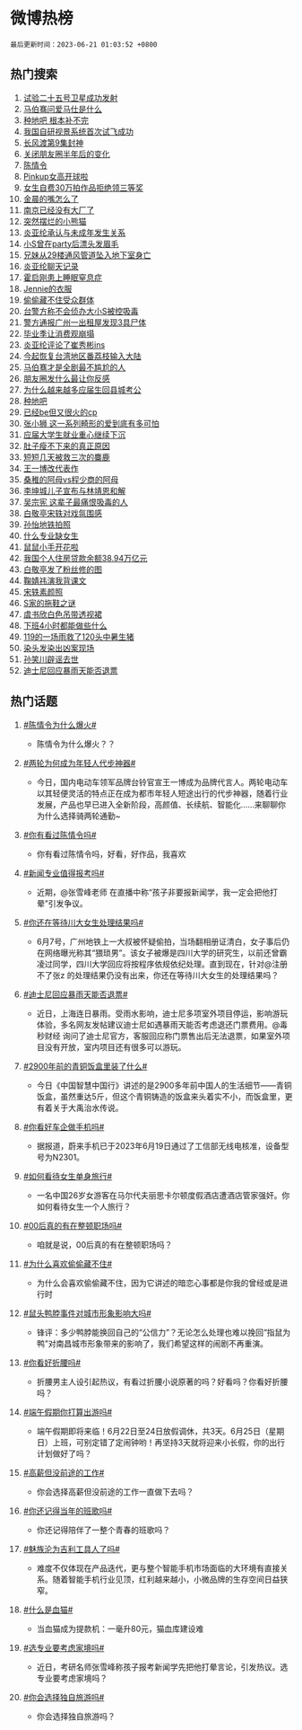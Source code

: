 # 微博热榜

`最后更新时间：2023-06-21 01:03:52 +0800`

## 热门搜索

1. [试验二十五号卫星成功发射](https://m.weibo.cn/search?containerid=100103type%3D1%26t%3D10%26q%3D%23%E8%AF%95%E9%AA%8C%E4%BA%8C%E5%8D%81%E4%BA%94%E5%8F%B7%E5%8D%AB%E6%98%9F%E6%88%90%E5%8A%9F%E5%8F%91%E5%B0%84%23&stream_entry_id=51&isnewpage=1&extparam=seat%3D1%26cate%3D10103%26c_type%3D51%26filter_type%3Drealtimehot%26stream_entry_id%3D51%26dgr%3D0%26pos%3D0%26display_time%3D1687280631%26pre_seqid%3D168728063120801842585&luicode=10000011&lfid=106003type%253D25%2526t%253D3%2526disable_hot%253D1%2526filter_type%253Drealtimehot)
1. [马伯骞问爱马仕是什么](https://m.weibo.cn/search?containerid=100103type%3D1%26t%3D10%26q%3D%23%E9%A9%AC%E4%BC%AF%E9%AA%9E%E9%97%AE%E7%88%B1%E9%A9%AC%E4%BB%95%E6%98%AF%E4%BB%80%E4%B9%88%23&stream_entry_id=31&isnewpage=1&extparam=seat%3D1%26cate%3D5001%26dgr%3D0%26lcate%3D5001%26band_rank%3D1%26filter_type%3Drealtimehot%26q%3D%2523%25E9%25A9%25AC%25E4%25BC%25AF%25E9%25AA%259E%25E9%2597%25AE%25E7%2588%25B1%25E9%25A9%25AC%25E4%25BB%2595%25E6%2598%25AF%25E4%25BB%2580%25E4%25B9%2588%2523%26flag%3D1%26realpos%3D1%26stream_entry_id%3D31%26c_type%3D31%26pos%3D0%26display_time%3D1687280631%26pre_seqid%3D168728063120801842585&luicode=10000011&lfid=106003type%253D25%2526t%253D3%2526disable_hot%253D1%2526filter_type%253Drealtimehot)
1. [种地吧 根本补不完](https://m.weibo.cn/search?containerid=100103type%3D1%26t%3D10%26q%3D%E7%A7%8D%E5%9C%B0%E5%90%A7+%E6%A0%B9%E6%9C%AC%E8%A1%A5%E4%B8%8D%E5%AE%8C&stream_entry_id=31&isnewpage=1&extparam=seat%3D1%26cate%3D5001%26dgr%3D0%26lcate%3D5001%26band_rank%3D2%26filter_type%3Drealtimehot%26q%3D%25E7%25A7%258D%25E5%259C%25B0%25E5%2590%25A7%2520%25E6%25A0%25B9%25E6%259C%25AC%25E8%25A1%25A5%25E4%25B8%258D%25E5%25AE%258C%26flag%3D1%26realpos%3D2%26stream_entry_id%3D31%26c_type%3D31%26pos%3D1%26display_time%3D1687280631%26pre_seqid%3D168728063120801842585&luicode=10000011&lfid=106003type%253D25%2526t%253D3%2526disable_hot%253D1%2526filter_type%253Drealtimehot)
1. [我国自研视景系统首次试飞成功](https://m.weibo.cn/search?containerid=100103type%3D1%26t%3D10%26q%3D%23%E6%88%91%E5%9B%BD%E8%87%AA%E7%A0%94%E8%A7%86%E6%99%AF%E7%B3%BB%E7%BB%9F%E9%A6%96%E6%AC%A1%E8%AF%95%E9%A3%9E%E6%88%90%E5%8A%9F%23&stream_entry_id=31&isnewpage=1&extparam=seat%3D1%26cate%3D5001%26dgr%3D0%26lcate%3D5001%26band_rank%3D3%26filter_type%3Drealtimehot%26q%3D%2523%25E6%2588%2591%25E5%259B%25BD%25E8%2587%25AA%25E7%25A0%2594%25E8%25A7%2586%25E6%2599%25AF%25E7%25B3%25BB%25E7%25BB%259F%25E9%25A6%2596%25E6%25AC%25A1%25E8%25AF%2595%25E9%25A3%259E%25E6%2588%2590%25E5%258A%259F%2523%26flag%3D0%26realpos%3D3%26stream_entry_id%3D31%26c_type%3D31%26pos%3D2%26display_time%3D1687280631%26pre_seqid%3D168728063120801842585&luicode=10000011&lfid=106003type%253D25%2526t%253D3%2526disable_hot%253D1%2526filter_type%253Drealtimehot)
1. [长风渡第9集封神](https://m.weibo.cn/search?containerid=100103type%3D1%26t%3D10%26q%3D%23%E9%95%BF%E9%A3%8E%E6%B8%A1%E7%AC%AC9%E9%9B%86%E5%B0%81%E7%A5%9E%23&stream_entry_id=31&isnewpage=1&extparam=seat%3D1%26cate%3D5001%26dgr%3D0%26lcate%3D5001%26band_rank%3D4%26filter_type%3Drealtimehot%26q%3D%2523%25E9%2595%25BF%25E9%25A3%258E%25E6%25B8%25A1%25E7%25AC%25AC9%25E9%259B%2586%25E5%25B0%2581%25E7%25A5%259E%2523%26flag%3D16%26realpos%3D4%26stream_entry_id%3D31%26c_type%3D31%26pos%3D3%26display_time%3D1687280631%26pre_seqid%3D168728063120801842585&luicode=10000011&lfid=106003type%253D25%2526t%253D3%2526disable_hot%253D1%2526filter_type%253Drealtimehot)
1. [关闭朋友圈半年后的变化](https://m.weibo.cn/search?containerid=100103type%3D1%26t%3D10%26q%3D%23%E5%85%B3%E9%97%AD%E6%9C%8B%E5%8F%8B%E5%9C%88%E5%8D%8A%E5%B9%B4%E5%90%8E%E7%9A%84%E5%8F%98%E5%8C%96%23&stream_entry_id=31&isnewpage=1&extparam=seat%3D1%26cate%3D5001%26dgr%3D0%26lcate%3D5001%26band_rank%3D5%26filter_type%3Drealtimehot%26q%3D%2523%25E5%2585%25B3%25E9%2597%25AD%25E6%259C%258B%25E5%258F%258B%25E5%259C%2588%25E5%258D%258A%25E5%25B9%25B4%25E5%2590%258E%25E7%259A%2584%25E5%258F%2598%25E5%258C%2596%2523%26flag%3D16%26realpos%3D5%26stream_entry_id%3D31%26c_type%3D31%26pos%3D4%26display_time%3D1687280631%26pre_seqid%3D168728063120801842585&luicode=10000011&lfid=106003type%253D25%2526t%253D3%2526disable_hot%253D1%2526filter_type%253Drealtimehot)
1. [陈情令](https://m.weibo.cn/search?containerid=100103type%3D1%26t%3D10%26q%3D%E9%99%88%E6%83%85%E4%BB%A4&stream_entry_id=31&isnewpage=1&extparam=seat%3D1%26cate%3D5001%26dgr%3D0%26lcate%3D5001%26band_rank%3D6%26filter_type%3Drealtimehot%26q%3D%25E9%2599%2588%25E6%2583%2585%25E4%25BB%25A4%26flag%3D16%26realpos%3D6%26stream_entry_id%3D31%26c_type%3D31%26pos%3D5%26display_time%3D1687280631%26pre_seqid%3D168728063120801842585&luicode=10000011&lfid=106003type%253D25%2526t%253D3%2526disable_hot%253D1%2526filter_type%253Drealtimehot)
1. [Pinkup女高开球啦](https://m.weibo.cn/search?containerid=100103type%3D1%26t%3D10%26q%3D%23Pinkup%E5%A5%B3%E9%AB%98%E5%BC%80%E7%90%83%E5%95%A6%23&stream_entry_id=31&isnewpage=1&extparam=seat%3D1%26cate%3D5001%26topic_ad%3D1%26lcate%3D5001%26dgr%3D0%26band_rank%3D7%26q%3D%2523Pinkup%25E5%25A5%25B3%25E9%25AB%2598%25E5%25BC%2580%25E7%2590%2583%25E5%2595%25A6%2523%26is_ad_pos%3D1%26filter_type%3Drealtimehot%26stream_entry_id%3D31%26c_type%3D31%26pos%3D6%26adid%3D194010%26display_time%3D1687280631%26pre_seqid%3D168728063120801842585&luicode=10000011&lfid=106003type%253D25%2526t%253D3%2526disable_hot%253D1%2526filter_type%253Drealtimehot)
1. [女生自费30万拍作品拒绝领三等奖](https://m.weibo.cn/search?containerid=100103type%3D1%26t%3D10%26q%3D%23%E5%A5%B3%E7%94%9F%E8%87%AA%E8%B4%B930%E4%B8%87%E6%8B%8D%E4%BD%9C%E5%93%81%E6%8B%92%E7%BB%9D%E9%A2%86%E4%B8%89%E7%AD%89%E5%A5%96%23&stream_entry_id=31&isnewpage=1&extparam=seat%3D1%26cate%3D5001%26dgr%3D0%26lcate%3D5001%26band_rank%3D7%26filter_type%3Drealtimehot%26q%3D%2523%25E5%25A5%25B3%25E7%2594%259F%25E8%2587%25AA%25E8%25B4%25B930%25E4%25B8%2587%25E6%258B%258D%25E4%25BD%259C%25E5%2593%2581%25E6%258B%2592%25E7%25BB%259D%25E9%25A2%2586%25E4%25B8%2589%25E7%25AD%2589%25E5%25A5%2596%2523%26flag%3D0%26realpos%3D7%26stream_entry_id%3D31%26c_type%3D31%26pos%3D7%26display_time%3D1687280631%26pre_seqid%3D168728063120801842585&luicode=10000011&lfid=106003type%253D25%2526t%253D3%2526disable_hot%253D1%2526filter_type%253Drealtimehot)
1. [金晨的嘴怎么了](https://m.weibo.cn/search?containerid=100103type%3D1%26t%3D10%26q%3D%23%E9%87%91%E6%99%A8%E7%9A%84%E5%98%B4%E6%80%8E%E4%B9%88%E4%BA%86%23&stream_entry_id=31&isnewpage=1&extparam=seat%3D1%26cate%3D5001%26dgr%3D0%26lcate%3D5001%26band_rank%3D8%26filter_type%3Drealtimehot%26q%3D%2523%25E9%2587%2591%25E6%2599%25A8%25E7%259A%2584%25E5%2598%25B4%25E6%2580%258E%25E4%25B9%2588%25E4%25BA%2586%2523%26flag%3D0%26realpos%3D8%26stream_entry_id%3D31%26c_type%3D31%26pos%3D8%26display_time%3D1687280631%26pre_seqid%3D168728063120801842585&luicode=10000011&lfid=106003type%253D25%2526t%253D3%2526disable_hot%253D1%2526filter_type%253Drealtimehot)
1. [南京已经没有大厂了](https://m.weibo.cn/search?containerid=100103type%3D1%26t%3D10%26q%3D%E5%8D%97%E4%BA%AC%E5%B7%B2%E7%BB%8F%E6%B2%A1%E6%9C%89%E5%A4%A7%E5%8E%82%E4%BA%86&stream_entry_id=31&isnewpage=1&extparam=seat%3D1%26cate%3D5001%26dgr%3D0%26lcate%3D5001%26band_rank%3D9%26filter_type%3Drealtimehot%26q%3D%25E5%258D%2597%25E4%25BA%25AC%25E5%25B7%25B2%25E7%25BB%258F%25E6%25B2%25A1%25E6%259C%2589%25E5%25A4%25A7%25E5%258E%2582%25E4%25BA%2586%26flag%3D0%26realpos%3D9%26stream_entry_id%3D31%26c_type%3D31%26pos%3D9%26display_time%3D1687280631%26pre_seqid%3D168728063120801842585&luicode=10000011&lfid=106003type%253D25%2526t%253D3%2526disable_hot%253D1%2526filter_type%253Drealtimehot)
1. [突然摆烂的小熊猫](https://m.weibo.cn/search?containerid=100103type%3D1%26t%3D10%26q%3D%E7%AA%81%E7%84%B6%E6%91%86%E7%83%82%E7%9A%84%E5%B0%8F%E7%86%8A%E7%8C%AB&stream_entry_id=31&isnewpage=1&extparam=seat%3D1%26cate%3D5001%26dgr%3D0%26lcate%3D5001%26band_rank%3D10%26filter_type%3Drealtimehot%26q%3D%25E7%25AA%2581%25E7%2584%25B6%25E6%2591%2586%25E7%2583%2582%25E7%259A%2584%25E5%25B0%258F%25E7%2586%258A%25E7%258C%25AB%26flag%3D1%26realpos%3D10%26stream_entry_id%3D31%26c_type%3D31%26pos%3D10%26display_time%3D1687280631%26pre_seqid%3D168728063120801842585&luicode=10000011&lfid=106003type%253D25%2526t%253D3%2526disable_hot%253D1%2526filter_type%253Drealtimehot)
1. [炎亚纶承认与未成年发生关系](https://m.weibo.cn/search?containerid=100103type%3D1%26t%3D10%26q%3D%23%E7%82%8E%E4%BA%9A%E7%BA%B6%E6%89%BF%E8%AE%A4%E4%B8%8E%E6%9C%AA%E6%88%90%E5%B9%B4%E5%8F%91%E7%94%9F%E5%85%B3%E7%B3%BB%23&stream_entry_id=31&isnewpage=1&extparam=seat%3D1%26cate%3D5001%26dgr%3D0%26lcate%3D5001%26band_rank%3D11%26filter_type%3Drealtimehot%26q%3D%2523%25E7%2582%258E%25E4%25BA%259A%25E7%25BA%25B6%25E6%2589%25BF%25E8%25AE%25A4%25E4%25B8%258E%25E6%259C%25AA%25E6%2588%2590%25E5%25B9%25B4%25E5%258F%2591%25E7%2594%259F%25E5%2585%25B3%25E7%25B3%25BB%2523%26flag%3D2%26realpos%3D11%26stream_entry_id%3D31%26c_type%3D31%26pos%3D11%26display_time%3D1687280631%26pre_seqid%3D168728063120801842585&luicode=10000011&lfid=106003type%253D25%2526t%253D3%2526disable_hot%253D1%2526filter_type%253Drealtimehot)
1. [小S曾在party后漂头发眉毛](https://m.weibo.cn/search?containerid=100103type%3D1%26t%3D10%26q%3D%23%E5%B0%8FS%E6%9B%BE%E5%9C%A8party%E5%90%8E%E6%BC%82%E5%A4%B4%E5%8F%91%E7%9C%89%E6%AF%9B%23&stream_entry_id=31&isnewpage=1&extparam=seat%3D1%26cate%3D5001%26dgr%3D0%26lcate%3D5001%26band_rank%3D12%26filter_type%3Drealtimehot%26q%3D%2523%25E5%25B0%258FS%25E6%259B%25BE%25E5%259C%25A8party%25E5%2590%258E%25E6%25BC%2582%25E5%25A4%25B4%25E5%258F%2591%25E7%259C%2589%25E6%25AF%259B%2523%26flag%3D0%26realpos%3D12%26stream_entry_id%3D31%26c_type%3D31%26pos%3D12%26display_time%3D1687280631%26pre_seqid%3D168728063120801842585&luicode=10000011&lfid=106003type%253D25%2526t%253D3%2526disable_hot%253D1%2526filter_type%253Drealtimehot)
1. [兄妹从29楼通风管道坠入地下室身亡](https://m.weibo.cn/search?containerid=100103type%3D1%26t%3D10%26q%3D%23%E5%85%84%E5%A6%B9%E4%BB%8E29%E6%A5%BC%E9%80%9A%E9%A3%8E%E7%AE%A1%E9%81%93%E5%9D%A0%E5%85%A5%E5%9C%B0%E4%B8%8B%E5%AE%A4%E8%BA%AB%E4%BA%A1%23&stream_entry_id=31&isnewpage=1&extparam=seat%3D1%26cate%3D5001%26dgr%3D0%26lcate%3D5001%26band_rank%3D13%26filter_type%3Drealtimehot%26q%3D%2523%25E5%2585%2584%25E5%25A6%25B9%25E4%25BB%258E29%25E6%25A5%25BC%25E9%2580%259A%25E9%25A3%258E%25E7%25AE%25A1%25E9%2581%2593%25E5%259D%25A0%25E5%2585%25A5%25E5%259C%25B0%25E4%25B8%258B%25E5%25AE%25A4%25E8%25BA%25AB%25E4%25BA%25A1%2523%26flag%3D0%26realpos%3D13%26stream_entry_id%3D31%26c_type%3D31%26pos%3D13%26display_time%3D1687280631%26pre_seqid%3D168728063120801842585&luicode=10000011&lfid=106003type%253D25%2526t%253D3%2526disable_hot%253D1%2526filter_type%253Drealtimehot)
1. [炎亚纶聊天记录](https://m.weibo.cn/search?containerid=100103type%3D1%26t%3D10%26q%3D%23%E7%82%8E%E4%BA%9A%E7%BA%B6%E8%81%8A%E5%A4%A9%E8%AE%B0%E5%BD%95%23&stream_entry_id=31&isnewpage=1&extparam=seat%3D1%26cate%3D5001%26dgr%3D0%26lcate%3D5001%26band_rank%3D14%26filter_type%3Drealtimehot%26q%3D%2523%25E7%2582%258E%25E4%25BA%259A%25E7%25BA%25B6%25E8%2581%258A%25E5%25A4%25A9%25E8%25AE%25B0%25E5%25BD%2595%2523%26flag%3D2%26realpos%3D14%26stream_entry_id%3D31%26c_type%3D31%26pos%3D14%26display_time%3D1687280631%26pre_seqid%3D168728063120801842585&luicode=10000011&lfid=106003type%253D25%2526t%253D3%2526disable_hot%253D1%2526filter_type%253Drealtimehot)
1. [霍启刚患上睡眠窒息症](https://m.weibo.cn/search?containerid=100103type%3D1%26t%3D10%26q%3D%23%E9%9C%8D%E5%90%AF%E5%88%9A%E6%82%A3%E4%B8%8A%E7%9D%A1%E7%9C%A0%E7%AA%92%E6%81%AF%E7%97%87%23&stream_entry_id=31&isnewpage=1&extparam=seat%3D1%26cate%3D5001%26dgr%3D0%26lcate%3D5001%26band_rank%3D15%26filter_type%3Drealtimehot%26q%3D%2523%25E9%259C%258D%25E5%2590%25AF%25E5%2588%259A%25E6%2582%25A3%25E4%25B8%258A%25E7%259D%25A1%25E7%259C%25A0%25E7%25AA%2592%25E6%2581%25AF%25E7%2597%2587%2523%26flag%3D0%26realpos%3D15%26stream_entry_id%3D31%26c_type%3D31%26pos%3D15%26display_time%3D1687280631%26pre_seqid%3D168728063120801842585&luicode=10000011&lfid=106003type%253D25%2526t%253D3%2526disable_hot%253D1%2526filter_type%253Drealtimehot)
1. [Jennie的衣服](https://m.weibo.cn/search?containerid=100103type%3D1%26t%3D10%26q%3D%23Jennie%E7%9A%84%E8%A1%A3%E6%9C%8D%23&stream_entry_id=31&isnewpage=1&extparam=seat%3D1%26cate%3D5001%26dgr%3D0%26lcate%3D5001%26band_rank%3D16%26filter_type%3Drealtimehot%26q%3D%2523Jennie%25E7%259A%2584%25E8%25A1%25A3%25E6%259C%258D%2523%26flag%3D0%26realpos%3D16%26stream_entry_id%3D31%26c_type%3D31%26pos%3D16%26display_time%3D1687280631%26pre_seqid%3D168728063120801842585&luicode=10000011&lfid=106003type%253D25%2526t%253D3%2526disable_hot%253D1%2526filter_type%253Drealtimehot)
1. [偷偷藏不住受众群体](https://m.weibo.cn/search?containerid=100103type%3D1%26t%3D10%26q%3D%23%E5%81%B7%E5%81%B7%E8%97%8F%E4%B8%8D%E4%BD%8F%E5%8F%97%E4%BC%97%E7%BE%A4%E4%BD%93%23&stream_entry_id=31&isnewpage=1&extparam=seat%3D1%26cate%3D5001%26dgr%3D0%26lcate%3D5001%26band_rank%3D17%26filter_type%3Drealtimehot%26q%3D%2523%25E5%2581%25B7%25E5%2581%25B7%25E8%2597%258F%25E4%25B8%258D%25E4%25BD%258F%25E5%258F%2597%25E4%25BC%2597%25E7%25BE%25A4%25E4%25BD%2593%2523%26flag%3D0%26realpos%3D17%26stream_entry_id%3D31%26c_type%3D31%26pos%3D17%26display_time%3D1687280631%26pre_seqid%3D168728063120801842585&luicode=10000011&lfid=106003type%253D25%2526t%253D3%2526disable_hot%253D1%2526filter_type%253Drealtimehot)
1. [台警方称不会侦办大小S被控吸毒](https://m.weibo.cn/search?containerid=100103type%3D1%26t%3D10%26q%3D%23%E5%8F%B0%E8%AD%A6%E6%96%B9%E7%A7%B0%E4%B8%8D%E4%BC%9A%E4%BE%A6%E5%8A%9E%E5%A4%A7%E5%B0%8FS%E8%A2%AB%E6%8E%A7%E5%90%B8%E6%AF%92%23&stream_entry_id=31&isnewpage=1&extparam=seat%3D1%26cate%3D5001%26dgr%3D0%26lcate%3D5001%26band_rank%3D18%26filter_type%3Drealtimehot%26q%3D%2523%25E5%258F%25B0%25E8%25AD%25A6%25E6%2596%25B9%25E7%25A7%25B0%25E4%25B8%258D%25E4%25BC%259A%25E4%25BE%25A6%25E5%258A%259E%25E5%25A4%25A7%25E5%25B0%258FS%25E8%25A2%25AB%25E6%258E%25A7%25E5%2590%25B8%25E6%25AF%2592%2523%26flag%3D0%26realpos%3D18%26stream_entry_id%3D31%26c_type%3D31%26pos%3D18%26display_time%3D1687280631%26pre_seqid%3D168728063120801842585&luicode=10000011&lfid=106003type%253D25%2526t%253D3%2526disable_hot%253D1%2526filter_type%253Drealtimehot)
1. [警方通报广州一出租屋发现3具尸体](https://m.weibo.cn/search?containerid=100103type%3D1%26t%3D10%26q%3D%23%E8%AD%A6%E6%96%B9%E9%80%9A%E6%8A%A5%E5%B9%BF%E5%B7%9E%E4%B8%80%E5%87%BA%E7%A7%9F%E5%B1%8B%E5%8F%91%E7%8E%B03%E5%85%B7%E5%B0%B8%E4%BD%93%23&stream_entry_id=31&isnewpage=1&extparam=seat%3D1%26cate%3D5001%26dgr%3D0%26lcate%3D5001%26band_rank%3D19%26filter_type%3Drealtimehot%26q%3D%2523%25E8%25AD%25A6%25E6%2596%25B9%25E9%2580%259A%25E6%258A%25A5%25E5%25B9%25BF%25E5%25B7%259E%25E4%25B8%2580%25E5%2587%25BA%25E7%25A7%259F%25E5%25B1%258B%25E5%258F%2591%25E7%258E%25B03%25E5%2585%25B7%25E5%25B0%25B8%25E4%25BD%2593%2523%26flag%3D0%26realpos%3D19%26stream_entry_id%3D31%26c_type%3D31%26pos%3D19%26display_time%3D1687280631%26pre_seqid%3D168728063120801842585&luicode=10000011&lfid=106003type%253D25%2526t%253D3%2526disable_hot%253D1%2526filter_type%253Drealtimehot)
1. [毕业季让消费观崩塌](https://m.weibo.cn/search?containerid=100103type%3D1%26t%3D10%26q%3D%23%E6%AF%95%E4%B8%9A%E5%AD%A3%E8%AE%A9%E6%B6%88%E8%B4%B9%E8%A7%82%E5%B4%A9%E5%A1%8C%23&stream_entry_id=31&isnewpage=1&extparam=seat%3D1%26cate%3D5001%26dgr%3D0%26lcate%3D5001%26band_rank%3D20%26filter_type%3Drealtimehot%26q%3D%2523%25E6%25AF%2595%25E4%25B8%259A%25E5%25AD%25A3%25E8%25AE%25A9%25E6%25B6%2588%25E8%25B4%25B9%25E8%25A7%2582%25E5%25B4%25A9%25E5%25A1%258C%2523%26flag%3D1%26realpos%3D20%26stream_entry_id%3D31%26c_type%3D31%26pos%3D20%26display_time%3D1687280631%26pre_seqid%3D168728063120801842585&luicode=10000011&lfid=106003type%253D25%2526t%253D3%2526disable_hot%253D1%2526filter_type%253Drealtimehot)
1. [炎亚纶评论了崔秀彬ins](https://m.weibo.cn/search?containerid=100103type%3D1%26t%3D10%26q%3D%23%E7%82%8E%E4%BA%9A%E7%BA%B6%E8%AF%84%E8%AE%BA%E4%BA%86%E5%B4%94%E7%A7%80%E5%BD%ACins%23&stream_entry_id=31&isnewpage=1&extparam=seat%3D1%26cate%3D5001%26dgr%3D0%26lcate%3D5001%26band_rank%3D21%26filter_type%3Drealtimehot%26q%3D%2523%25E7%2582%258E%25E4%25BA%259A%25E7%25BA%25B6%25E8%25AF%2584%25E8%25AE%25BA%25E4%25BA%2586%25E5%25B4%2594%25E7%25A7%2580%25E5%25BD%25ACins%2523%26flag%3D2%26realpos%3D21%26stream_entry_id%3D31%26c_type%3D31%26pos%3D21%26display_time%3D1687280631%26pre_seqid%3D168728063120801842585&luicode=10000011&lfid=106003type%253D25%2526t%253D3%2526disable_hot%253D1%2526filter_type%253Drealtimehot)
1. [今起恢复台湾地区番荔枝输入大陆](https://m.weibo.cn/search?containerid=100103type%3D1%26t%3D10%26q%3D%23%E4%BB%8A%E8%B5%B7%E6%81%A2%E5%A4%8D%E5%8F%B0%E6%B9%BE%E5%9C%B0%E5%8C%BA%E7%95%AA%E8%8D%94%E6%9E%9D%E8%BE%93%E5%85%A5%E5%A4%A7%E9%99%86%23&stream_entry_id=31&isnewpage=1&extparam=seat%3D1%26cate%3D5001%26dgr%3D0%26lcate%3D5001%26band_rank%3D22%26filter_type%3Drealtimehot%26q%3D%2523%25E4%25BB%258A%25E8%25B5%25B7%25E6%2581%25A2%25E5%25A4%258D%25E5%258F%25B0%25E6%25B9%25BE%25E5%259C%25B0%25E5%258C%25BA%25E7%2595%25AA%25E8%258D%2594%25E6%259E%259D%25E8%25BE%2593%25E5%2585%25A5%25E5%25A4%25A7%25E9%2599%2586%2523%26flag%3D2%26realpos%3D22%26stream_entry_id%3D31%26c_type%3D31%26pos%3D22%26display_time%3D1687280631%26pre_seqid%3D168728063120801842585&luicode=10000011&lfid=106003type%253D25%2526t%253D3%2526disable_hot%253D1%2526filter_type%253Drealtimehot)
1. [马伯骞才是全剧最不尴尬的人](https://m.weibo.cn/search?containerid=100103type%3D1%26t%3D10%26q%3D%23%E9%A9%AC%E4%BC%AF%E9%AA%9E%E6%89%8D%E6%98%AF%E5%85%A8%E5%89%A7%E6%9C%80%E4%B8%8D%E5%B0%B4%E5%B0%AC%E7%9A%84%E4%BA%BA%23&stream_entry_id=31&isnewpage=1&extparam=seat%3D1%26cate%3D5001%26dgr%3D0%26lcate%3D5001%26band_rank%3D23%26filter_type%3Drealtimehot%26q%3D%2523%25E9%25A9%25AC%25E4%25BC%25AF%25E9%25AA%259E%25E6%2589%258D%25E6%2598%25AF%25E5%2585%25A8%25E5%2589%25A7%25E6%259C%2580%25E4%25B8%258D%25E5%25B0%25B4%25E5%25B0%25AC%25E7%259A%2584%25E4%25BA%25BA%2523%26flag%3D1%26realpos%3D23%26stream_entry_id%3D31%26c_type%3D31%26pos%3D23%26display_time%3D1687280631%26pre_seqid%3D168728063120801842585&luicode=10000011&lfid=106003type%253D25%2526t%253D3%2526disable_hot%253D1%2526filter_type%253Drealtimehot)
1. [朋友圈发什么最让你反感](https://m.weibo.cn/search?containerid=100103type%3D1%26t%3D10%26q%3D%23%E6%9C%8B%E5%8F%8B%E5%9C%88%E5%8F%91%E4%BB%80%E4%B9%88%E6%9C%80%E8%AE%A9%E4%BD%A0%E5%8F%8D%E6%84%9F%23&stream_entry_id=31&isnewpage=1&extparam=seat%3D1%26cate%3D5001%26dgr%3D0%26lcate%3D5001%26band_rank%3D24%26filter_type%3Drealtimehot%26q%3D%2523%25E6%259C%258B%25E5%258F%258B%25E5%259C%2588%25E5%258F%2591%25E4%25BB%2580%25E4%25B9%2588%25E6%259C%2580%25E8%25AE%25A9%25E4%25BD%25A0%25E5%258F%258D%25E6%2584%259F%2523%26flag%3D0%26realpos%3D24%26stream_entry_id%3D31%26c_type%3D31%26pos%3D24%26display_time%3D1687280631%26pre_seqid%3D168728063120801842585&luicode=10000011&lfid=106003type%253D25%2526t%253D3%2526disable_hot%253D1%2526filter_type%253Drealtimehot)
1. [为什么越来越多应届生回县城考公](https://m.weibo.cn/search?containerid=100103type%3D1%26t%3D10%26q%3D%23%E4%B8%BA%E4%BB%80%E4%B9%88%E8%B6%8A%E6%9D%A5%E8%B6%8A%E5%A4%9A%E5%BA%94%E5%B1%8A%E7%94%9F%E5%9B%9E%E5%8E%BF%E5%9F%8E%E8%80%83%E5%85%AC%23&stream_entry_id=31&isnewpage=1&extparam=seat%3D1%26cate%3D5001%26dgr%3D0%26lcate%3D5001%26band_rank%3D25%26filter_type%3Drealtimehot%26q%3D%2523%25E4%25B8%25BA%25E4%25BB%2580%25E4%25B9%2588%25E8%25B6%258A%25E6%259D%25A5%25E8%25B6%258A%25E5%25A4%259A%25E5%25BA%2594%25E5%25B1%258A%25E7%2594%259F%25E5%259B%259E%25E5%258E%25BF%25E5%259F%258E%25E8%2580%2583%25E5%2585%25AC%2523%26flag%3D1%26realpos%3D25%26stream_entry_id%3D31%26c_type%3D31%26pos%3D25%26display_time%3D1687280631%26pre_seqid%3D168728063120801842585&luicode=10000011&lfid=106003type%253D25%2526t%253D3%2526disable_hot%253D1%2526filter_type%253Drealtimehot)
1. [种地吧](https://m.weibo.cn/search?containerid=100103type%3D1%26t%3D10%26q%3D%E7%A7%8D%E5%9C%B0%E5%90%A7&stream_entry_id=31&isnewpage=1&extparam=seat%3D1%26cate%3D5001%26dgr%3D0%26lcate%3D5001%26band_rank%3D26%26filter_type%3Drealtimehot%26q%3D%25E7%25A7%258D%25E5%259C%25B0%25E5%2590%25A7%26flag%3D1%26realpos%3D26%26stream_entry_id%3D31%26c_type%3D31%26pos%3D26%26display_time%3D1687280631%26pre_seqid%3D168728063120801842585&luicode=10000011&lfid=106003type%253D25%2526t%253D3%2526disable_hot%253D1%2526filter_type%253Drealtimehot)
1. [已经be但又很火的cp](https://m.weibo.cn/search?containerid=100103type%3D1%26t%3D10%26q%3D%23%E5%B7%B2%E7%BB%8Fbe%E4%BD%86%E5%8F%88%E5%BE%88%E7%81%AB%E7%9A%84cp%23&stream_entry_id=31&isnewpage=1&extparam=seat%3D1%26cate%3D5001%26dgr%3D0%26lcate%3D5001%26band_rank%3D27%26filter_type%3Drealtimehot%26q%3D%2523%25E5%25B7%25B2%25E7%25BB%258Fbe%25E4%25BD%2586%25E5%258F%2588%25E5%25BE%2588%25E7%2581%25AB%25E7%259A%2584cp%2523%26flag%3D0%26realpos%3D27%26stream_entry_id%3D31%26c_type%3D31%26pos%3D27%26display_time%3D1687280631%26pre_seqid%3D168728063120801842585&luicode=10000011&lfid=106003type%253D25%2526t%253D3%2526disable_hot%253D1%2526filter_type%253Drealtimehot)
1. [张小狮 这一系列畸形的爱到底有多可怕](https://m.weibo.cn/search?containerid=100103type%3D1%26t%3D10%26q%3D%E5%BC%A0%E5%B0%8F%E7%8B%AE+%E8%BF%99%E4%B8%80%E7%B3%BB%E5%88%97%E7%95%B8%E5%BD%A2%E7%9A%84%E7%88%B1%E5%88%B0%E5%BA%95%E6%9C%89%E5%A4%9A%E5%8F%AF%E6%80%95&stream_entry_id=31&isnewpage=1&extparam=seat%3D1%26cate%3D5001%26dgr%3D0%26lcate%3D5001%26band_rank%3D28%26filter_type%3Drealtimehot%26q%3D%25E5%25BC%25A0%25E5%25B0%258F%25E7%258B%25AE%2520%25E8%25BF%2599%25E4%25B8%2580%25E7%25B3%25BB%25E5%2588%2597%25E7%2595%25B8%25E5%25BD%25A2%25E7%259A%2584%25E7%2588%25B1%25E5%2588%25B0%25E5%25BA%2595%25E6%259C%2589%25E5%25A4%259A%25E5%258F%25AF%25E6%2580%2595%26flag%3D0%26realpos%3D28%26stream_entry_id%3D31%26c_type%3D31%26pos%3D28%26display_time%3D1687280631%26pre_seqid%3D168728063120801842585&luicode=10000011&lfid=106003type%253D25%2526t%253D3%2526disable_hot%253D1%2526filter_type%253Drealtimehot)
1. [应届大学生就业重心继续下沉](https://m.weibo.cn/search?containerid=100103type%3D1%26t%3D10%26q%3D%23%E5%BA%94%E5%B1%8A%E5%A4%A7%E5%AD%A6%E7%94%9F%E5%B0%B1%E4%B8%9A%E9%87%8D%E5%BF%83%E7%BB%A7%E7%BB%AD%E4%B8%8B%E6%B2%89%23&stream_entry_id=31&isnewpage=1&extparam=seat%3D1%26cate%3D5001%26dgr%3D0%26lcate%3D5001%26band_rank%3D29%26filter_type%3Drealtimehot%26q%3D%2523%25E5%25BA%2594%25E5%25B1%258A%25E5%25A4%25A7%25E5%25AD%25A6%25E7%2594%259F%25E5%25B0%25B1%25E4%25B8%259A%25E9%2587%258D%25E5%25BF%2583%25E7%25BB%25A7%25E7%25BB%25AD%25E4%25B8%258B%25E6%25B2%2589%2523%26flag%3D0%26realpos%3D29%26stream_entry_id%3D31%26c_type%3D31%26pos%3D29%26display_time%3D1687280631%26pre_seqid%3D168728063120801842585&luicode=10000011&lfid=106003type%253D25%2526t%253D3%2526disable_hot%253D1%2526filter_type%253Drealtimehot)
1. [肚子瘦不下来的真正原因](https://m.weibo.cn/search?containerid=100103type%3D1%26t%3D10%26q%3D%E8%82%9A%E5%AD%90%E7%98%A6%E4%B8%8D%E4%B8%8B%E6%9D%A5%E7%9A%84%E7%9C%9F%E6%AD%A3%E5%8E%9F%E5%9B%A0&stream_entry_id=31&isnewpage=1&extparam=seat%3D1%26cate%3D5001%26dgr%3D0%26lcate%3D5001%26band_rank%3D30%26filter_type%3Drealtimehot%26q%3D%25E8%2582%259A%25E5%25AD%2590%25E7%2598%25A6%25E4%25B8%258D%25E4%25B8%258B%25E6%259D%25A5%25E7%259A%2584%25E7%259C%259F%25E6%25AD%25A3%25E5%258E%259F%25E5%259B%25A0%26flag%3D0%26realpos%3D30%26stream_entry_id%3D31%26c_type%3D31%26pos%3D30%26display_time%3D1687280631%26pre_seqid%3D168728063120801842585&luicode=10000011&lfid=106003type%253D25%2526t%253D3%2526disable_hot%253D1%2526filter_type%253Drealtimehot)
1. [短短几天被救三次的麋鹿](https://m.weibo.cn/search?containerid=100103type%3D1%26t%3D10%26q%3D%E7%9F%AD%E7%9F%AD%E5%87%A0%E5%A4%A9%E8%A2%AB%E6%95%91%E4%B8%89%E6%AC%A1%E7%9A%84%E9%BA%8B%E9%B9%BF&stream_entry_id=31&isnewpage=1&extparam=seat%3D1%26cate%3D5001%26dgr%3D0%26lcate%3D5001%26band_rank%3D31%26filter_type%3Drealtimehot%26q%3D%25E7%259F%25AD%25E7%259F%25AD%25E5%2587%25A0%25E5%25A4%25A9%25E8%25A2%25AB%25E6%2595%2591%25E4%25B8%2589%25E6%25AC%25A1%25E7%259A%2584%25E9%25BA%258B%25E9%25B9%25BF%26flag%3D1%26realpos%3D31%26stream_entry_id%3D31%26c_type%3D31%26pos%3D31%26display_time%3D1687280631%26pre_seqid%3D168728063120801842585&luicode=10000011&lfid=106003type%253D25%2526t%253D3%2526disable_hot%253D1%2526filter_type%253Drealtimehot)
1. [王一博改代表作](https://m.weibo.cn/search?containerid=100103type%3D1%26t%3D10%26q%3D%23%E7%8E%8B%E4%B8%80%E5%8D%9A%E6%94%B9%E4%BB%A3%E8%A1%A8%E4%BD%9C%23&stream_entry_id=31&isnewpage=1&extparam=seat%3D1%26cate%3D5001%26dgr%3D0%26lcate%3D5001%26band_rank%3D32%26filter_type%3Drealtimehot%26q%3D%2523%25E7%258E%258B%25E4%25B8%2580%25E5%258D%259A%25E6%2594%25B9%25E4%25BB%25A3%25E8%25A1%25A8%25E4%25BD%259C%2523%26flag%3D0%26realpos%3D32%26stream_entry_id%3D31%26c_type%3D31%26pos%3D32%26display_time%3D1687280631%26pre_seqid%3D168728063120801842585&luicode=10000011&lfid=106003type%253D25%2526t%253D3%2526disable_hot%253D1%2526filter_type%253Drealtimehot)
1. [桑稚的阿母vs程少商的阿母](https://m.weibo.cn/search?containerid=100103type%3D1%26t%3D10%26q%3D%23%E6%A1%91%E7%A8%9A%E7%9A%84%E9%98%BF%E6%AF%8Dvs%E7%A8%8B%E5%B0%91%E5%95%86%E7%9A%84%E9%98%BF%E6%AF%8D%23&stream_entry_id=31&isnewpage=1&extparam=seat%3D1%26cate%3D5001%26dgr%3D0%26lcate%3D5001%26band_rank%3D33%26filter_type%3Drealtimehot%26q%3D%2523%25E6%25A1%2591%25E7%25A8%259A%25E7%259A%2584%25E9%2598%25BF%25E6%25AF%258Dvs%25E7%25A8%258B%25E5%25B0%2591%25E5%2595%2586%25E7%259A%2584%25E9%2598%25BF%25E6%25AF%258D%2523%26flag%3D0%26realpos%3D33%26stream_entry_id%3D31%26c_type%3D31%26pos%3D33%26display_time%3D1687280631%26pre_seqid%3D168728063120801842585&luicode=10000011&lfid=106003type%253D25%2526t%253D3%2526disable_hot%253D1%2526filter_type%253Drealtimehot)
1. [李坤城儿子宣布与林靖恩和解](https://m.weibo.cn/search?containerid=100103type%3D1%26t%3D10%26q%3D%23%E6%9D%8E%E5%9D%A4%E5%9F%8E%E5%84%BF%E5%AD%90%E5%AE%A3%E5%B8%83%E4%B8%8E%E6%9E%97%E9%9D%96%E6%81%A9%E5%92%8C%E8%A7%A3%23&stream_entry_id=31&isnewpage=1&extparam=seat%3D1%26cate%3D5001%26dgr%3D0%26lcate%3D5001%26band_rank%3D34%26filter_type%3Drealtimehot%26q%3D%2523%25E6%259D%258E%25E5%259D%25A4%25E5%259F%258E%25E5%2584%25BF%25E5%25AD%2590%25E5%25AE%25A3%25E5%25B8%2583%25E4%25B8%258E%25E6%259E%2597%25E9%259D%2596%25E6%2581%25A9%25E5%2592%258C%25E8%25A7%25A3%2523%26flag%3D0%26realpos%3D34%26stream_entry_id%3D31%26c_type%3D31%26pos%3D34%26display_time%3D1687280631%26pre_seqid%3D168728063120801842585&luicode=10000011&lfid=106003type%253D25%2526t%253D3%2526disable_hot%253D1%2526filter_type%253Drealtimehot)
1. [吴宗宪 这辈子最痛恨吸毒的人](https://m.weibo.cn/search?containerid=100103type%3D1%26t%3D10%26q%3D%E5%90%B4%E5%AE%97%E5%AE%AA+%E8%BF%99%E8%BE%88%E5%AD%90%E6%9C%80%E7%97%9B%E6%81%A8%E5%90%B8%E6%AF%92%E7%9A%84%E4%BA%BA&stream_entry_id=31&isnewpage=1&extparam=seat%3D1%26cate%3D5001%26dgr%3D0%26lcate%3D5001%26band_rank%3D35%26filter_type%3Drealtimehot%26q%3D%25E5%2590%25B4%25E5%25AE%2597%25E5%25AE%25AA%2520%25E8%25BF%2599%25E8%25BE%2588%25E5%25AD%2590%25E6%259C%2580%25E7%2597%259B%25E6%2581%25A8%25E5%2590%25B8%25E6%25AF%2592%25E7%259A%2584%25E4%25BA%25BA%26flag%3D0%26realpos%3D35%26stream_entry_id%3D31%26c_type%3D31%26pos%3D35%26display_time%3D1687280631%26pre_seqid%3D168728063120801842585&luicode=10000011&lfid=106003type%253D25%2526t%253D3%2526disable_hot%253D1%2526filter_type%253Drealtimehot)
1. [白敬亭宋轶对戏氛围感](https://m.weibo.cn/search?containerid=100103type%3D1%26t%3D10%26q%3D%23%E7%99%BD%E6%95%AC%E4%BA%AD%E5%AE%8B%E8%BD%B6%E5%AF%B9%E6%88%8F%E6%B0%9B%E5%9B%B4%E6%84%9F%23&stream_entry_id=31&isnewpage=1&extparam=seat%3D1%26cate%3D5001%26dgr%3D0%26lcate%3D5001%26band_rank%3D36%26filter_type%3Drealtimehot%26q%3D%2523%25E7%2599%25BD%25E6%2595%25AC%25E4%25BA%25AD%25E5%25AE%258B%25E8%25BD%25B6%25E5%25AF%25B9%25E6%2588%258F%25E6%25B0%259B%25E5%259B%25B4%25E6%2584%259F%2523%26flag%3D0%26realpos%3D36%26stream_entry_id%3D31%26c_type%3D31%26pos%3D36%26display_time%3D1687280631%26pre_seqid%3D168728063120801842585&luicode=10000011&lfid=106003type%253D25%2526t%253D3%2526disable_hot%253D1%2526filter_type%253Drealtimehot)
1. [孙怡地铁拍照](https://m.weibo.cn/search?containerid=100103type%3D1%26t%3D10%26q%3D%23%E5%AD%99%E6%80%A1%E5%9C%B0%E9%93%81%E6%8B%8D%E7%85%A7%23&stream_entry_id=31&isnewpage=1&extparam=seat%3D1%26cate%3D5001%26dgr%3D0%26lcate%3D5001%26band_rank%3D37%26filter_type%3Drealtimehot%26q%3D%2523%25E5%25AD%2599%25E6%2580%25A1%25E5%259C%25B0%25E9%2593%2581%25E6%258B%258D%25E7%2585%25A7%2523%26flag%3D1%26realpos%3D37%26stream_entry_id%3D31%26c_type%3D31%26pos%3D37%26display_time%3D1687280631%26pre_seqid%3D168728063120801842585&luicode=10000011&lfid=106003type%253D25%2526t%253D3%2526disable_hot%253D1%2526filter_type%253Drealtimehot)
1. [什么专业缺女生](https://m.weibo.cn/search?containerid=100103type%3D1%26t%3D10%26q%3D%23%E4%BB%80%E4%B9%88%E4%B8%93%E4%B8%9A%E7%BC%BA%E5%A5%B3%E7%94%9F%23&stream_entry_id=31&isnewpage=1&extparam=seat%3D1%26cate%3D5001%26dgr%3D0%26lcate%3D5001%26band_rank%3D38%26filter_type%3Drealtimehot%26q%3D%2523%25E4%25BB%2580%25E4%25B9%2588%25E4%25B8%2593%25E4%25B8%259A%25E7%25BC%25BA%25E5%25A5%25B3%25E7%2594%259F%2523%26flag%3D0%26realpos%3D38%26stream_entry_id%3D31%26c_type%3D31%26pos%3D38%26display_time%3D1687280631%26pre_seqid%3D168728063120801842585&luicode=10000011&lfid=106003type%253D25%2526t%253D3%2526disable_hot%253D1%2526filter_type%253Drealtimehot)
1. [鼠鼠小手开花啦](https://m.weibo.cn/search?containerid=100103type%3D1%26t%3D10%26q%3D%E9%BC%A0%E9%BC%A0%E5%B0%8F%E6%89%8B%E5%BC%80%E8%8A%B1%E5%95%A6&stream_entry_id=31&isnewpage=1&extparam=seat%3D1%26cate%3D5001%26dgr%3D0%26lcate%3D5001%26band_rank%3D39%26filter_type%3Drealtimehot%26q%3D%25E9%25BC%25A0%25E9%25BC%25A0%25E5%25B0%258F%25E6%2589%258B%25E5%25BC%2580%25E8%258A%25B1%25E5%2595%25A6%26flag%3D1%26realpos%3D39%26stream_entry_id%3D31%26c_type%3D31%26pos%3D39%26display_time%3D1687280631%26pre_seqid%3D168728063120801842585&luicode=10000011&lfid=106003type%253D25%2526t%253D3%2526disable_hot%253D1%2526filter_type%253Drealtimehot)
1. [我国个人住房贷款余额38.94万亿元](https://m.weibo.cn/search?containerid=100103type%3D1%26t%3D10%26q%3D%23%E6%88%91%E5%9B%BD%E4%B8%AA%E4%BA%BA%E4%BD%8F%E6%88%BF%E8%B4%B7%E6%AC%BE%E4%BD%99%E9%A2%9D38.94%E4%B8%87%E4%BA%BF%E5%85%83%23&stream_entry_id=31&isnewpage=1&extparam=seat%3D1%26cate%3D5001%26dgr%3D0%26lcate%3D5001%26band_rank%3D40%26filter_type%3Drealtimehot%26q%3D%2523%25E6%2588%2591%25E5%259B%25BD%25E4%25B8%25AA%25E4%25BA%25BA%25E4%25BD%258F%25E6%2588%25BF%25E8%25B4%25B7%25E6%25AC%25BE%25E4%25BD%2599%25E9%25A2%259D38.94%25E4%25B8%2587%25E4%25BA%25BF%25E5%2585%2583%2523%26flag%3D0%26realpos%3D40%26stream_entry_id%3D31%26c_type%3D31%26pos%3D40%26display_time%3D1687280631%26pre_seqid%3D168728063120801842585&luicode=10000011&lfid=106003type%253D25%2526t%253D3%2526disable_hot%253D1%2526filter_type%253Drealtimehot)
1. [白敬亭发了粉丝修的图](https://m.weibo.cn/search?containerid=100103type%3D1%26t%3D10%26q%3D%23%E7%99%BD%E6%95%AC%E4%BA%AD%E5%8F%91%E4%BA%86%E7%B2%89%E4%B8%9D%E4%BF%AE%E7%9A%84%E5%9B%BE%23&stream_entry_id=31&isnewpage=1&extparam=seat%3D1%26cate%3D5001%26dgr%3D0%26lcate%3D5001%26band_rank%3D41%26filter_type%3Drealtimehot%26q%3D%2523%25E7%2599%25BD%25E6%2595%25AC%25E4%25BA%25AD%25E5%258F%2591%25E4%25BA%2586%25E7%25B2%2589%25E4%25B8%259D%25E4%25BF%25AE%25E7%259A%2584%25E5%259B%25BE%2523%26flag%3D0%26realpos%3D41%26stream_entry_id%3D31%26c_type%3D31%26pos%3D41%26display_time%3D1687280631%26pre_seqid%3D168728063120801842585&luicode=10000011&lfid=106003type%253D25%2526t%253D3%2526disable_hot%253D1%2526filter_type%253Drealtimehot)
1. [鞠婧祎演我背课文](https://m.weibo.cn/search?containerid=100103type%3D1%26t%3D10%26q%3D%23%E9%9E%A0%E5%A9%A7%E7%A5%8E%E6%BC%94%E6%88%91%E8%83%8C%E8%AF%BE%E6%96%87%23&stream_entry_id=31&isnewpage=1&extparam=seat%3D1%26cate%3D5001%26dgr%3D0%26lcate%3D5001%26band_rank%3D42%26filter_type%3Drealtimehot%26q%3D%2523%25E9%259E%25A0%25E5%25A9%25A7%25E7%25A5%258E%25E6%25BC%2594%25E6%2588%2591%25E8%2583%258C%25E8%25AF%25BE%25E6%2596%2587%2523%26flag%3D1%26realpos%3D42%26stream_entry_id%3D31%26c_type%3D31%26pos%3D42%26display_time%3D1687280631%26pre_seqid%3D168728063120801842585&luicode=10000011&lfid=106003type%253D25%2526t%253D3%2526disable_hot%253D1%2526filter_type%253Drealtimehot)
1. [宋轶素颜照](https://m.weibo.cn/search?containerid=100103type%3D1%26t%3D10%26q%3D%23%E5%AE%8B%E8%BD%B6%E7%B4%A0%E9%A2%9C%E7%85%A7%23&stream_entry_id=31&isnewpage=1&extparam=seat%3D1%26cate%3D5001%26dgr%3D0%26lcate%3D5001%26band_rank%3D43%26filter_type%3Drealtimehot%26q%3D%2523%25E5%25AE%258B%25E8%25BD%25B6%25E7%25B4%25A0%25E9%25A2%259C%25E7%2585%25A7%2523%26flag%3D0%26realpos%3D43%26stream_entry_id%3D31%26c_type%3D31%26pos%3D43%26display_time%3D1687280631%26pre_seqid%3D168728063120801842585&luicode=10000011&lfid=106003type%253D25%2526t%253D3%2526disable_hot%253D1%2526filter_type%253Drealtimehot)
1. [S家的拖鞋之谜](https://m.weibo.cn/search?containerid=100103type%3D1%26t%3D10%26q%3DS%E5%AE%B6%E7%9A%84%E6%8B%96%E9%9E%8B%E4%B9%8B%E8%B0%9C&stream_entry_id=31&isnewpage=1&extparam=seat%3D1%26cate%3D5001%26dgr%3D0%26lcate%3D5001%26band_rank%3D44%26filter_type%3Drealtimehot%26q%3DS%25E5%25AE%25B6%25E7%259A%2584%25E6%258B%2596%25E9%259E%258B%25E4%25B9%258B%25E8%25B0%259C%26flag%3D0%26realpos%3D44%26stream_entry_id%3D31%26c_type%3D31%26pos%3D44%26display_time%3D1687280631%26pre_seqid%3D168728063120801842585&luicode=10000011&lfid=106003type%253D25%2526t%253D3%2526disable_hot%253D1%2526filter_type%253Drealtimehot)
1. [虞书欣白色吊带透视裙](https://m.weibo.cn/search?containerid=100103type%3D1%26t%3D10%26q%3D%23%E8%99%9E%E4%B9%A6%E6%AC%A3%E7%99%BD%E8%89%B2%E5%90%8A%E5%B8%A6%E9%80%8F%E8%A7%86%E8%A3%99%23&stream_entry_id=31&isnewpage=1&extparam=seat%3D1%26cate%3D5001%26dgr%3D0%26lcate%3D5001%26band_rank%3D45%26filter_type%3Drealtimehot%26q%3D%2523%25E8%2599%259E%25E4%25B9%25A6%25E6%25AC%25A3%25E7%2599%25BD%25E8%2589%25B2%25E5%2590%258A%25E5%25B8%25A6%25E9%2580%258F%25E8%25A7%2586%25E8%25A3%2599%2523%26flag%3D0%26realpos%3D45%26stream_entry_id%3D31%26c_type%3D31%26pos%3D45%26display_time%3D1687280631%26pre_seqid%3D168728063120801842585&luicode=10000011&lfid=106003type%253D25%2526t%253D3%2526disable_hot%253D1%2526filter_type%253Drealtimehot)
1. [下班4小时都能做些什么](https://m.weibo.cn/search?containerid=100103type%3D1%26t%3D10%26q%3D%23%E4%B8%8B%E7%8F%AD4%E5%B0%8F%E6%97%B6%E9%83%BD%E8%83%BD%E5%81%9A%E4%BA%9B%E4%BB%80%E4%B9%88%23&stream_entry_id=31&isnewpage=1&extparam=seat%3D1%26cate%3D5001%26dgr%3D0%26lcate%3D5001%26band_rank%3D46%26filter_type%3Drealtimehot%26q%3D%2523%25E4%25B8%258B%25E7%258F%25AD4%25E5%25B0%258F%25E6%2597%25B6%25E9%2583%25BD%25E8%2583%25BD%25E5%2581%259A%25E4%25BA%259B%25E4%25BB%2580%25E4%25B9%2588%2523%26flag%3D0%26realpos%3D46%26stream_entry_id%3D31%26c_type%3D31%26pos%3D46%26display_time%3D1687280631%26pre_seqid%3D168728063120801842585&luicode=10000011&lfid=106003type%253D25%2526t%253D3%2526disable_hot%253D1%2526filter_type%253Drealtimehot)
1. [119的一场雨救了120头中暑生猪](https://m.weibo.cn/search?containerid=100103type%3D1%26t%3D10%26q%3D%23119%E7%9A%84%E4%B8%80%E5%9C%BA%E9%9B%A8%E6%95%91%E4%BA%86120%E5%A4%B4%E4%B8%AD%E6%9A%91%E7%94%9F%E7%8C%AA%23&stream_entry_id=31&isnewpage=1&extparam=seat%3D1%26cate%3D5001%26dgr%3D0%26lcate%3D5001%26band_rank%3D47%26filter_type%3Drealtimehot%26q%3D%2523119%25E7%259A%2584%25E4%25B8%2580%25E5%259C%25BA%25E9%259B%25A8%25E6%2595%2591%25E4%25BA%2586120%25E5%25A4%25B4%25E4%25B8%25AD%25E6%259A%2591%25E7%2594%259F%25E7%258C%25AA%2523%26flag%3D1%26realpos%3D47%26stream_entry_id%3D31%26c_type%3D31%26pos%3D47%26display_time%3D1687280631%26pre_seqid%3D168728063120801842585&luicode=10000011&lfid=106003type%253D25%2526t%253D3%2526disable_hot%253D1%2526filter_type%253Drealtimehot)
1. [染头发染出凶案现场](https://m.weibo.cn/search?containerid=100103type%3D1%26t%3D10%26q%3D%23%E6%9F%93%E5%A4%B4%E5%8F%91%E6%9F%93%E5%87%BA%E5%87%B6%E6%A1%88%E7%8E%B0%E5%9C%BA%23&stream_entry_id=31&isnewpage=1&extparam=seat%3D1%26cate%3D5001%26dgr%3D0%26lcate%3D5001%26band_rank%3D48%26filter_type%3Drealtimehot%26q%3D%2523%25E6%259F%2593%25E5%25A4%25B4%25E5%258F%2591%25E6%259F%2593%25E5%2587%25BA%25E5%2587%25B6%25E6%25A1%2588%25E7%258E%25B0%25E5%259C%25BA%2523%26flag%3D0%26realpos%3D48%26stream_entry_id%3D31%26c_type%3D31%26pos%3D48%26display_time%3D1687280631%26pre_seqid%3D168728063120801842585&luicode=10000011&lfid=106003type%253D25%2526t%253D3%2526disable_hot%253D1%2526filter_type%253Drealtimehot)
1. [孙笑川辟谣去世](https://m.weibo.cn/search?containerid=100103type%3D1%26t%3D10%26q%3D%23%E5%AD%99%E7%AC%91%E5%B7%9D%E8%BE%9F%E8%B0%A3%E5%8E%BB%E4%B8%96%23&stream_entry_id=31&isnewpage=1&extparam=seat%3D1%26cate%3D5001%26dgr%3D0%26lcate%3D5001%26band_rank%3D49%26filter_type%3Drealtimehot%26q%3D%2523%25E5%25AD%2599%25E7%25AC%2591%25E5%25B7%259D%25E8%25BE%259F%25E8%25B0%25A3%25E5%258E%25BB%25E4%25B8%2596%2523%26flag%3D0%26realpos%3D49%26stream_entry_id%3D31%26c_type%3D31%26pos%3D49%26display_time%3D1687280631%26pre_seqid%3D168728063120801842585&luicode=10000011&lfid=106003type%253D25%2526t%253D3%2526disable_hot%253D1%2526filter_type%253Drealtimehot)
1. [迪士尼回应暴雨天能否退票](https://m.weibo.cn/search?containerid=100103type%3D1%26t%3D10%26q%3D%23%E8%BF%AA%E5%A3%AB%E5%B0%BC%E5%9B%9E%E5%BA%94%E6%9A%B4%E9%9B%A8%E5%A4%A9%E8%83%BD%E5%90%A6%E9%80%80%E7%A5%A8%23&stream_entry_id=31&isnewpage=1&extparam=seat%3D1%26cate%3D5001%26dgr%3D0%26lcate%3D5001%26band_rank%3D50%26filter_type%3Drealtimehot%26q%3D%2523%25E8%25BF%25AA%25E5%25A3%25AB%25E5%25B0%25BC%25E5%259B%259E%25E5%25BA%2594%25E6%259A%25B4%25E9%259B%25A8%25E5%25A4%25A9%25E8%2583%25BD%25E5%2590%25A6%25E9%2580%2580%25E7%25A5%25A8%2523%26flag%3D0%26realpos%3D50%26stream_entry_id%3D31%26c_type%3D31%26pos%3D50%26display_time%3D1687280631%26pre_seqid%3D168728063120801842585&luicode=10000011&lfid=106003type%253D25%2526t%253D3%2526disable_hot%253D1%2526filter_type%253Drealtimehot)

## 热门话题

1. [#陈情令为什么爆火#](https://m.weibo.cn/search?containerid=231522type%3D1%26t%3D10%26q%3D%23%E9%99%88%E6%83%85%E4%BB%A4%E4%B8%BA%E4%BB%80%E4%B9%88%E7%88%86%E7%81%AB%23&stream_entry_id=128&isnewpage=1&extparam=seat%3D1%26dgr%3D0%26c_type%3D128%26lcate%3D5004%26unitid%3D1687249987105%26pos%3D1-0-0%26cate%3D5004%26display_time%3D1687280632%26pre_seqid%3D1687280632242012103137&luicode=10000011&lfid=231648_-_4)
    - 陈情令为什么爆火？？

1. [#两轮为何成为年轻人代步神器#](https://m.weibo.cn/search?containerid=231522type%3D1%26t%3D10%26q%3D%23%E4%B8%A4%E8%BD%AE%E4%B8%BA%E4%BD%95%E6%88%90%E4%B8%BA%E5%B9%B4%E8%BD%BB%E4%BA%BA%E4%BB%A3%E6%AD%A5%E7%A5%9E%E5%99%A8%23&stream_entry_id=128&isnewpage=1&extparam=seat%3D1%26dgr%3D0%26c_type%3D128%26lcate%3D5004%26unitid%3D1687266504838%26pos%3D1-0-1%26cate%3D5004%26display_time%3D1687280632%26pre_seqid%3D1687280632242012103137&luicode=10000011&lfid=231648_-_4)
    - 今日，国内电动车领军品牌台铃官宣王一博成为品牌代言人。两轮电动车以其轻便灵活的特点正在成为都市年轻人短途出行的代步神器，随着行业发展，产品也早已进入全新阶段，高颜值、长续航、智能化......来聊聊你为什么选择骑两轮通勤~

1. [#你有看过陈情令吗#](https://m.weibo.cn/search?containerid=231522type%3D1%26t%3D10%26q%3D%23%E4%BD%A0%E6%9C%89%E7%9C%8B%E8%BF%87%E9%99%88%E6%83%85%E4%BB%A4%E5%90%97%23&stream_entry_id=128&isnewpage=1&extparam=seat%3D1%26dgr%3D0%26c_type%3D128%26lcate%3D5004%26unitid%3D1687254475413%26pos%3D1-0-2%26cate%3D5004%26display_time%3D1687280632%26pre_seqid%3D1687280632242012103137&luicode=10000011&lfid=231648_-_4)
    - 你有看过陈情令吗，好看，好作品，我喜欢 ​

1. [#新闻专业值得报考吗#](https://m.weibo.cn/search?containerid=231522type%3D1%26t%3D10%26q%3D%23%E6%96%B0%E9%97%BB%E4%B8%93%E4%B8%9A%E5%80%BC%E5%BE%97%E6%8A%A5%E8%80%83%E5%90%97%23&stream_entry_id=128&isnewpage=1&extparam=seat%3D1%26dgr%3D0%26c_type%3D128%26lcate%3D5004%26unitid%3D1687150972474%26pos%3D1-0-3%26cate%3D5004%26display_time%3D1687280632%26pre_seqid%3D1687280632242012103137&luicode=10000011&lfid=231648_-_4)
    - 近期，@张雪峰老师 在直播中称“孩子非要报新闻学，我一定会把他打晕”引发争议。

1. [#你还在等待川大女生处理结果吗#](https://m.weibo.cn/search?containerid=231522type%3D1%26t%3D10%26q%3D%23%E4%BD%A0%E8%BF%98%E5%9C%A8%E7%AD%89%E5%BE%85%E5%B7%9D%E5%A4%A7%E5%A5%B3%E7%94%9F%E5%A4%84%E7%90%86%E7%BB%93%E6%9E%9C%E5%90%97%23&stream_entry_id=128&isnewpage=1&extparam=seat%3D1%26dgr%3D0%26c_type%3D128%26lcate%3D5004%26unitid%3D1687217530568%26pos%3D1-0-4%26cate%3D5004%26display_time%3D1687280632%26pre_seqid%3D1687280632242012103137&luicode=10000011&lfid=231648_-_4)
    - 6月7号，广州地铁上一大叔被怀疑偷拍，当场翻相册证清白，女子事后仍在网络曝光称其“猥琐男”。该女子被爆是四川大学的研究生，以前还曾霸凌过同学，四川大学回应将按程序依规依纪处理。直到现在，针对@注册不了张z 的处理结果仍没有出来，你还在等待川大女生的处理结果吗？

1. [#迪士尼回应暴雨天能否退票#](https://m.weibo.cn/search?containerid=231522type%3D1%26t%3D10%26q%3D%23%E8%BF%AA%E5%A3%AB%E5%B0%BC%E5%9B%9E%E5%BA%94%E6%9A%B4%E9%9B%A8%E5%A4%A9%E8%83%BD%E5%90%A6%E9%80%80%E7%A5%A8%23&stream_entry_id=128&isnewpage=1&extparam=seat%3D1%26dgr%3D0%26c_type%3D128%26lcate%3D5004%26unitid%3D1687260178759%26pos%3D1-0-5%26cate%3D5004%26display_time%3D1687280632%26pre_seqid%3D1687280632242012103137&luicode=10000011&lfid=231648_-_4)
    - 近日，上海连日暴雨。受雨水影响，迪士尼多项室外项目停运，影响游玩体验，多名网友发帖建议迪士尼如遇暴雨天能否考虑退还门票费用。@毒秒财经 询问了迪士尼官方，客服回应称门票售出后无法退票，如果室外项目没有开放，室内项目还有很多可以游玩。

1. [#2900年前的青铜饭盒里装了什么#](https://m.weibo.cn/search?containerid=231522type%3D1%26t%3D10%26q%3D%232900%E5%B9%B4%E5%89%8D%E7%9A%84%E9%9D%92%E9%93%9C%E9%A5%AD%E7%9B%92%E9%87%8C%E8%A3%85%E4%BA%86%E4%BB%80%E4%B9%88%23&stream_entry_id=128&isnewpage=1&extparam=seat%3D1%26dgr%3D0%26c_type%3D128%26lcate%3D5004%26unitid%3D1687265273735%26pos%3D1-0-6%26cate%3D5004%26display_time%3D1687280632%26pre_seqid%3D1687280632242012103137&luicode=10000011&lfid=231648_-_4)
    - 今日《中国智慧中国行》讲述的是2900多年前中国人的生活细节——青铜饭盒，虽然重达5斤，但这个青铜铸造的饭盒来头着实不小，而饭盒里，更有着关于大禹治水传说。

1. [#你看好车企做手机吗#](https://m.weibo.cn/search?containerid=231522type%3D1%26t%3D10%26q%3D%23%E4%BD%A0%E7%9C%8B%E5%A5%BD%E8%BD%A6%E4%BC%81%E5%81%9A%E6%89%8B%E6%9C%BA%E5%90%97%23&stream_entry_id=128&isnewpage=1&extparam=seat%3D1%26dgr%3D0%26c_type%3D128%26lcate%3D5004%26unitid%3D1687246072219%26pos%3D1-0-7%26cate%3D5004%26display_time%3D1687280632%26pre_seqid%3D1687280632242012103137&luicode=10000011&lfid=231648_-_4)
    - 据报道，蔚来手机已于2023年6月19日通过了工信部无线电核准，设备型号为N2301。

1. [#如何看待女生单身旅行#](https://m.weibo.cn/search?containerid=231522type%3D1%26t%3D10%26q%3D%23%E5%A6%82%E4%BD%95%E7%9C%8B%E5%BE%85%E5%A5%B3%E7%94%9F%E5%8D%95%E8%BA%AB%E6%97%85%E8%A1%8C%23&stream_entry_id=128&isnewpage=1&extparam=seat%3D1%26dgr%3D0%26c_type%3D128%26lcate%3D5004%26unitid%3D1687246371478%26pos%3D1-0-8%26cate%3D5004%26display_time%3D1687280632%26pre_seqid%3D1687280632242012103137&luicode=10000011&lfid=231648_-_4)
    - 一名中国26岁女游客在马尔代夫丽思卡尔顿度假酒店遭酒店管家强奸。你如何看待女生一个人旅行？

1. [#00后真的有在整顿职场吗#](https://m.weibo.cn/search?containerid=231522type%3D1%26t%3D10%26q%3D%2300%E5%90%8E%E7%9C%9F%E7%9A%84%E6%9C%89%E5%9C%A8%E6%95%B4%E9%A1%BF%E8%81%8C%E5%9C%BA%E5%90%97%23&stream_entry_id=128&isnewpage=1&extparam=seat%3D1%26dgr%3D0%26c_type%3D128%26lcate%3D5004%26unitid%3D1687253860035%26pos%3D1-0-9%26cate%3D5004%26display_time%3D1687280632%26pre_seqid%3D1687280632242012103137&luicode=10000011&lfid=231648_-_4)
    - 咱就是说，00后真的有在整顿职场吗？

1. [#为什么喜欢偷偷藏不住#](https://m.weibo.cn/search?containerid=231522type%3D1%26t%3D10%26q%3D%23%E4%B8%BA%E4%BB%80%E4%B9%88%E5%96%9C%E6%AC%A2%E5%81%B7%E5%81%B7%E8%97%8F%E4%B8%8D%E4%BD%8F%23&stream_entry_id=128&isnewpage=1&extparam=seat%3D1%26dgr%3D0%26c_type%3D128%26lcate%3D5004%26unitid%3D1687174396852%26pos%3D1-0-10%26cate%3D5004%26display_time%3D1687280632%26pre_seqid%3D1687280632242012103137&luicode=10000011&lfid=231648_-_4)
    - 为什么会喜欢偷偷藏不住，因为它讲述的暗恋心事都是你我的曾经或是进行时

1. [#鼠头鸭脖事件对城市形象影响大吗#](https://m.weibo.cn/search?containerid=231522type%3D1%26t%3D10%26q%3D%23%E9%BC%A0%E5%A4%B4%E9%B8%AD%E8%84%96%E4%BA%8B%E4%BB%B6%E5%AF%B9%E5%9F%8E%E5%B8%82%E5%BD%A2%E8%B1%A1%E5%BD%B1%E5%93%8D%E5%A4%A7%E5%90%97%23&stream_entry_id=128&isnewpage=1&extparam=seat%3D1%26dgr%3D0%26c_type%3D128%26lcate%3D5004%26unitid%3D1687243949948%26pos%3D1-0-11%26cate%3D5004%26display_time%3D1687280632%26pre_seqid%3D1687280632242012103137&luicode=10000011&lfid=231648_-_4)
    - 锋评：多少鸭脖能换回自己的“公信力”？无论怎么处理也难以挽回“指鼠为鸭”对南昌城市形象带来的影响了，我们希望这样的闹剧不再重演。

1. [#你看好折腰吗#](https://m.weibo.cn/search?containerid=231522type%3D1%26t%3D10%26q%3D%23%E4%BD%A0%E7%9C%8B%E5%A5%BD%E6%8A%98%E8%85%B0%E5%90%97%23&stream_entry_id=128&isnewpage=1&extparam=seat%3D1%26dgr%3D0%26c_type%3D128%26lcate%3D5004%26unitid%3D1687252398304%26pos%3D1-0-12%26cate%3D5004%26display_time%3D1687280632%26pre_seqid%3D1687280632242012103137&luicode=10000011&lfid=231648_-_4)
    - 折腰男主人设引起热议，有看过折腰小说原著的吗？好看吗？你看好折腰吗？

1. [#端午假期你打算出游吗#](https://m.weibo.cn/search?containerid=231522type%3D1%26t%3D10%26q%3D%23%E7%AB%AF%E5%8D%88%E5%81%87%E6%9C%9F%E4%BD%A0%E6%89%93%E7%AE%97%E5%87%BA%E6%B8%B8%E5%90%97%23&stream_entry_id=128&isnewpage=1&extparam=seat%3D1%26dgr%3D0%26c_type%3D128%26lcate%3D5004%26unitid%3D1687140741933%26pos%3D1-0-13%26cate%3D5004%26display_time%3D1687280632%26pre_seqid%3D1687280632242012103137&luicode=10000011&lfid=231648_-_4)
    - 端午假期即将来临！6月22日至24日放假调休，共3天。6月25日（星期日）上班，可别定错了定闹钟哟！再坚持3天就将迎来小长假，你的出行计划做好了吗？

1. [#高薪但没前途的工作#](https://m.weibo.cn/search?containerid=231522type%3D1%26t%3D10%26q%3D%23%E9%AB%98%E8%96%AA%E4%BD%86%E6%B2%A1%E5%89%8D%E9%80%94%E7%9A%84%E5%B7%A5%E4%BD%9C%23&stream_entry_id=128&isnewpage=1&extparam=seat%3D1%26dgr%3D0%26c_type%3D128%26lcate%3D5004%26unitid%3D1687253275405%26pos%3D1-0-14%26cate%3D5004%26display_time%3D1687280632%26pre_seqid%3D1687280632242012103137&luicode=10000011&lfid=231648_-_4)
    - 你会选择高薪但没前途的工作一直做下去吗？

1. [#你还记得当年的班歌吗#](https://m.weibo.cn/search?containerid=231522type%3D1%26t%3D10%26q%3D%23%E4%BD%A0%E8%BF%98%E8%AE%B0%E5%BE%97%E5%BD%93%E5%B9%B4%E7%9A%84%E7%8F%AD%E6%AD%8C%E5%90%97%23&stream_entry_id=128&isnewpage=1&extparam=seat%3D1%26dgr%3D0%26c_type%3D128%26lcate%3D5004%26unitid%3D1687266203096%26pos%3D1-0-15%26cate%3D5004%26display_time%3D1687280632%26pre_seqid%3D1687280632242012103137&luicode=10000011&lfid=231648_-_4)
    - 你还记得陪伴了一整个青春的班歌吗？

1. [#魅族沦为吉利工具人了吗#](https://m.weibo.cn/search?containerid=231522type%3D1%26t%3D10%26q%3D%23%E9%AD%85%E6%97%8F%E6%B2%A6%E4%B8%BA%E5%90%89%E5%88%A9%E5%B7%A5%E5%85%B7%E4%BA%BA%E4%BA%86%E5%90%97%23&stream_entry_id=128&isnewpage=1&extparam=seat%3D1%26dgr%3D0%26c_type%3D128%26lcate%3D5004%26unitid%3D1687147041486%26pos%3D1-0-16%26cate%3D5004%26display_time%3D1687280632%26pre_seqid%3D1687280632242012103137&luicode=10000011&lfid=231648_-_4)
    - 难度不仅体现在产品迭代，更与整个智能手机市场面临的大环境有直接关系。随着智能手机行业见顶，红利越来越小，小微品牌的生存空间日益狭窄。

1. [#什么是血猫#](https://m.weibo.cn/search?containerid=231522type%3D1%26t%3D10%26q%3D%23%E4%BB%80%E4%B9%88%E6%98%AF%E8%A1%80%E7%8C%AB%23&stream_entry_id=128&isnewpage=1&extparam=seat%3D1%26dgr%3D0%26c_type%3D128%26lcate%3D5004%26unitid%3D1687237099744%26pos%3D1-0-17%26cate%3D5004%26display_time%3D1687280632%26pre_seqid%3D1687280632242012103137&luicode=10000011&lfid=231648_-_4)
    - 当血猫成为提款机：一毫升80元，猫血库建设难

1. [#选专业要考虑家境吗#](https://m.weibo.cn/search?containerid=231522type%3D1%26t%3D10%26q%3D%23%E9%80%89%E4%B8%93%E4%B8%9A%E8%A6%81%E8%80%83%E8%99%91%E5%AE%B6%E5%A2%83%E5%90%97%23&stream_entry_id=128&isnewpage=1&extparam=seat%3D1%26dgr%3D0%26c_type%3D128%26lcate%3D5004%26unitid%3D1687172313928%26pos%3D1-0-18%26cate%3D5004%26display_time%3D1687280632%26pre_seqid%3D1687280632242012103137&luicode=10000011&lfid=231648_-_4)
    - 近日，考研名师张雪峰称孩子报考新闻学先把他打晕言论，引发热议。选专业要考虑家境吗？  ​​​

1. [#你会选择独自旅游吗#](https://m.weibo.cn/search?containerid=231522type%3D1%26t%3D10%26q%3D%23%E4%BD%A0%E4%BC%9A%E9%80%89%E6%8B%A9%E7%8B%AC%E8%87%AA%E6%97%85%E6%B8%B8%E5%90%97%23&stream_entry_id=128&isnewpage=1&extparam=seat%3D1%26dgr%3D0%26c_type%3D128%26lcate%3D5004%26unitid%3D1687276690471%26pos%3D1-0-19%26cate%3D5004%26display_time%3D1687280632%26pre_seqid%3D1687280632242012103137&luicode=10000011&lfid=231648_-_4)
    - 你会选择独自旅游吗？


